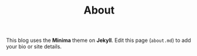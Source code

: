 ﻿---
layout: page
title: About
permalink: /about/
---

This blog uses the **Minima** theme on **Jekyll**.
Edit this page (`about.md`) to add your bio or site details.
